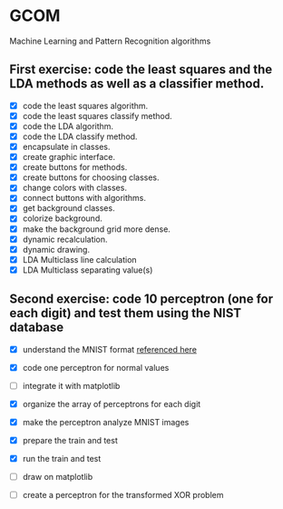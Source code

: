 # GCOM
Machine Learning and Pattern Recognition algorithms

## First exercise: code the least squares and the LDA methods as well as a classifier method.
- [x] code the least squares algorithm.
- [x] code the least squares classify method.
- [x] code the LDA algorithm.
- [x] code the LDA classify method.
- [x] encapsulate in classes.
- [x] create graphic interface.
- [x] create buttons for methods.
- [x] create buttons for choosing classes.
- [x] change colors with classes.
- [x] connect buttons with algorithms.
- [x] get background classes.
- [x] colorize background.
- [x] make the background grid more dense.
- [x] dynamic recalculation.
- [x] dynamic drawing.
- [x] LDA Multiclass line calculation
- [x] LDA Multiclass separating value(s)

## Second exercise: code 10 perceptron (one for each digit) and test them using the NIST database
- [x] understand the MNIST format [referenced here](http://yann.lecun.com/exdb/mnist/)
- [x] code one perceptron for normal values
- [ ] integrate it with matplotlib
- [x] organize the array of perceptrons for each digit
- [x] make the perceptron analyze MNIST images
- [x] prepare the train and test
- [x] run the train and test
- [ ] draw on matplotlib
- [ ] create a perceptron for the transformed XOR problem

